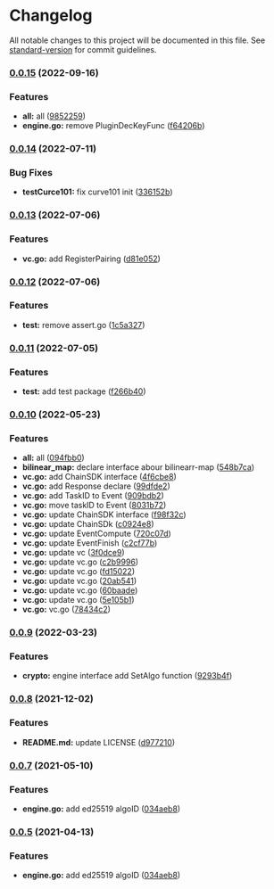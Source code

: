 # Changelog

All notable changes to this project will be documented in this file. See [standard-version](https://github.com/conventional-changelog/standard-version) for commit guidelines.

### [0.0.15](///compare/v0.0.14...v0.0.15) (2022-09-16)


### Features

* **all:** all ([9852259](///commit/9852259701270c7521ea7ac781883c8b581a54e5))
* **engine.go:** remove PluginDecKeyFunc ([f64206b](///commit/f64206b17bd92a7801b203c6566e1507d89cacb1))

### [0.0.14](///compare/v0.0.13...v0.0.14) (2022-07-11)


### Bug Fixes

* **testCurce101:** fix curve101 init ([336152b](///commit/336152b102521d90550df49c1eadeb5426bc2fea))

### [0.0.13](///compare/v0.0.12...v0.0.13) (2022-07-06)


### Features

* **vc.go:** add RegisterPairing ([d81e052](///commit/d81e0521b7a760938569d937a2882b4589998d47))

### [0.0.12](///compare/v0.0.11...v0.0.12) (2022-07-06)


### Features

* **test:** remove assert.go ([1c5a327](///commit/1c5a327427a67b37cf0207179ddc2d995674c655))

### [0.0.11](///compare/v0.0.10...v0.0.11) (2022-07-05)


### Features

* **test:** add test package ([f266b40](///commit/f266b400f3ff5ba1e9224a597c1b70653beee763))

### [0.0.10](///compare/v0.0.9...v0.0.10) (2022-05-23)


### Features

* **all:** all ([094fbb0](///commit/094fbb089da2404bbef8ee5a5c1af7effeb03a16))
* **bilinear_map:** declare interface abour bilinearr-map ([548b7ca](///commit/548b7caec8ce8c545061616913f397a7690054b5))
* **vc.go:** add ChainSDK interface ([4f6cbe8](///commit/4f6cbe87aed34fc6c5b7038b0eb800befd61be3b))
* **vc.go:** add Response declare ([99dfde2](///commit/99dfde232a06809878e3640c5646790e7e01d828))
* **vc.go:** add TaskID to Event ([909bdb2](///commit/909bdb2b934ac1bab1bad3face32b916e078156f))
* **vc.go:** move taskID to Event ([8031b72](///commit/8031b723eca270bb57be65f3bd5788ecdaed9b3b))
* **vc.go:** update  ChainSDK interface ([f98f32c](///commit/f98f32c63fb12f217b4ace9362e13f5ead06da05))
* **vc.go:** update ChainSDk ([c0924e8](///commit/c0924e89d5eef064721d229253ba929a1dbfc7ec))
* **vc.go:** update EventCompute ([720c07d](///commit/720c07d9cf236067a8a22aa4022fca42d7fce4ac))
* **vc.go:** update EventFinish ([c2cf77b](///commit/c2cf77b851b763ab6f41d458f046f3972d8ee25c))
* **vc.go:** update vc ([3f0dce9](///commit/3f0dce902143ec426de351cf50b500d835a0471d))
* **vc.go:** update vc.go ([c2b9996](///commit/c2b9996719ccf535c6f094a2ae3774f06efb71d6))
* **vc.go:** update vc.go ([fd15022](///commit/fd150224228c0fb144d9fe6731aedaef372ceb57))
* **vc.go:** update vc.go ([20ab541](///commit/20ab54145052ca24d872f5af6f2db498f9233ea2))
* **vc.go:** update vc.go ([60baade](///commit/60baade4ceb8c12f2659c683f917f2567239d8ef))
* **vc.go:** update vc.go ([5e105b1](///commit/5e105b1a1dd69c74eb9b67d50febf27e8c1ca1e4))
* **vc.go:** vc.go ([78434c2](///commit/78434c208c138772369020d5026bf9b8b66a1ab2))

### [0.0.9](///compare/v0.0.8...v0.0.9) (2022-03-23)


### Features

* **crypto:** engine interface add SetAlgo function ([9293b4f](///commit/9293b4fd7d61a5e68f28b5d1f10d2287dd45fd56))

### [0.0.8](///compare/v0.0.7...v0.0.8) (2021-12-02)


### Features

* **README.md:** update LICENSE ([d977210](///commit/d977210b7ae3dd31c7cfcbe273bec6e2ad117c1e))

### [0.0.7](///compare/v0.0.4...v0.0.7) (2021-05-10)


### Features

* **engine.go:** add ed25519 algoID ([034aeb8](///commit/034aeb84e4fe6bc3f5f0bba8182a6d007c06545a))

### [0.0.5](///compare/v0.0.4...v0.0.5) (2021-04-13)


### Features

* **engine.go:** add ed25519 algoID ([034aeb8](///commit/034aeb84e4fe6bc3f5f0bba8182a6d007c06545a))
